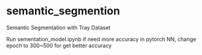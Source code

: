 # semantic_segmention
Semantic Segmentation with Tray Dataset

Run sementation_model.ipynb
if need more accuracy in pytorch NN, change epoch to 300~500 for get better accuracy
